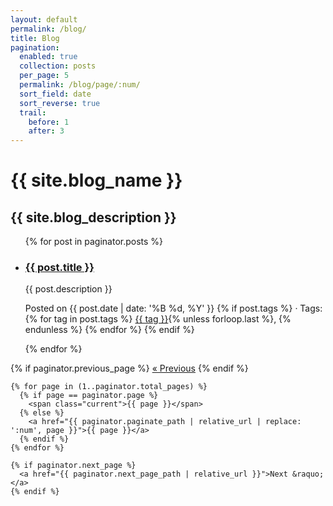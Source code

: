 ```yaml
---
layout: default
permalink: /blog/
title: Blog
pagination:
  enabled: true
  collection: posts
  per_page: 5
  permalink: /blog/page/:num/
  sort_field: date
  sort_reverse: true
  trail:
    before: 1
    after: 3
---
```


<div class="blog-index">
  <div class="header-bar">
    <h1>{{ site.blog_name }}</h1>
    <h2>{{ site.blog_description }}</h2>
  </div>

  <ul class="post-list">
    {% for post in paginator.posts %}
      <li class="post-item">
        <h3><a href="{{ post.url | relative_url }}">{{ post.title }}</a></h3>
        <p>{{ post.description }}</p>
        <p class="post-meta">
          Posted on {{ post.date | date: '%B %d, %Y' }}
          {% if post.tags %}
            &middot; Tags:
            {% for tag in post.tags %}
              <a href="/blog/tag/{{ tag | slugify }}/">{{ tag }}</a>{% unless forloop.last %}, {% endunless %}
            {% endfor %}
          {% endif %}
        </p>
      </li>
    {% endfor %}
  </ul>

  <div class="pagination">
    {% if paginator.previous_page %}
      <a href="{{ paginator.previous_page_path | relative_url }}">&laquo; Previous</a>
    {% endif %}

    {% for page in (1..paginator.total_pages) %}
      {% if page == paginator.page %}
        <span class="current">{{ page }}</span>
      {% else %}
        <a href="{{ paginator.paginate_path | relative_url | replace: ':num', page }}">{{ page }}</a>
      {% endif %}
    {% endfor %}

    {% if paginator.next_page %}
      <a href="{{ paginator.next_page_path | relative_url }}">Next &raquo;</a>
    {% endif %}
  </div>
</div>
